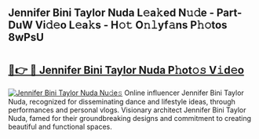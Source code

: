 ## Jennifer Bini Taylor Nuda L𝚎a𝚔ed N𝚞𝚍e - Part-DuW Vi𝚍𝚎o L𝚎a𝚔s - H𝚘𝚝 O𝚗𝚕yf𝚊ns P𝚑𝚘tos 8wPsU

# <h2><a href="http://kf35tfc.oniu.top/?m=Jennifer+Bini+Taylor+Nuda">🔗👉 🔴 Jennifer Bini Taylor Nuda P𝚑ot𝚘𝚜 V𝚒d𝚎o</a></h2>

[![Jennifer Bini Taylor Nuda Nu𝚍e𝚜](https://i.imgur.com/0qMVB7G.gif)](http://kf35tfc.oniu.top/?m=Jennifer+Bini+Taylor+Nuda)
Online influencer Jennifer Bini Taylor Nuda, recognized for disseminating dance and lifestyle ideas, through performances and personal vlogs. Visionary architect Jennifer Bini Taylor Nuda, famed for their groundbreaking designs and commitment to creating beautiful and functional spaces.  

